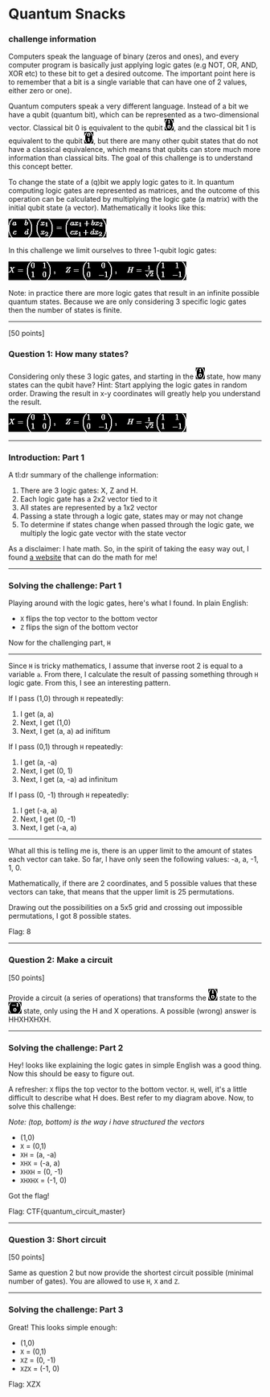 # Quantum Snacks

### **challenge information**

Computers speak the language of binary (zeros and ones), and every computer program is basically just applying logic gates (e.g NOT, OR, AND, XOR etc) to these bit to get a desired outcome. The important point here is to remember that a bit is a single variable that can have one of 2 values, either zero or one).

Quantum computers speak a very different language. Instead of a bit we have a qubit (quantum bit), which can be represented as a two-dimensional vector. Classical bit 0 is equivalent to the qubit 
![Quantum%20Snacks%2070b44c71164b4df1b99dbcb625bd03d3/Untitled.png](/images/Quantum-Snacks-images/Untitled.png), and the classical bit 1 is equivalent to the qubit ![Quantum%20Snacks%2070b44c71164b4df1b99dbcb625bd03d3/Untitled%201.png](/images/Quantum-Snacks-images/Untitled1.png), but there are many other qubit states that do not have a classical equivalence, which means that qubits can store much more information than classical bits. The goal of this challenge is to understand this concept better.

To change the state of a (q)bit we apply logic gates to it. In quantum computing logic gates are represented as matrices, and the outcome of this operation can be calculated by multiplying the logic gate (a matrix) with the initial qubit state (a vector). Mathematically it looks like this:

![Quantum%20Snacks%2070b44c71164b4df1b99dbcb625bd03d3/Untitled%202.png](/images/Quantum-Snacks-images/Untitled2.png)

In this challenge we limit ourselves to three 1-qubit logic gates:

![Quantum%20Snacks%2070b44c71164b4df1b99dbcb625bd03d3/Untitled%203.png](/images/Quantum-Snacks-images/Untitled3.png)

Note: in practice there are more logic gates that result in an infinite possible quantum states. Because we are only considering 3 specific logic gates then the number of states is finite.

---

[50 points]

### Question 1: How many states?

Considering only these 3 logic gates, and starting in the ![Quantum%20Snacks%2070b44c71164b4df1b99dbcb625bd03d3/Untitled%204.png](/images/Quantum-Snacks-images/Untitled4.png) state, how many states can the qubit have? Hint: Start applying the logic gates in random order. Drawing the result in x-y coordinates will greatly help you understand the result.

![Quantum%20Snacks%2070b44c71164b4df1b99dbcb625bd03d3/Untitled%205.png](/images/Quantum-Snacks-images/Untitled5.png)

---

### Introduction: Part 1

A tl:dr summary of the challenge information:

1. There are 3 logic gates: X, Z and H.
2. Each logic gate has a 2x2 vector tied to it
3. All states are represented by a 1x2 vector
4. Passing a state through a logic gate, states may or may not change
5. To determine if states change when passed through the logic gate, we multiply the logic gate vector with the state vector

As a disclaimer: I hate math. So, in the spirit of taking the easy way out, I found [a website](https://matrixcalc.org/en/) that can do the math for me!

---

### Solving the challenge: Part 1

Playing around with the logic gates, here's what I found. In plain English:

- `X` flips the top vector to the bottom vector
- `Z` flips the sign of the bottom vector

Now for the challenging part, `H`

---

Since `H` is tricky mathematics, I assume that inverse root 2 is equal to a variable `a`. From there, I calculate the result of passing something through `H` logic gate. From this, I see an interesting pattern.

If I pass (1,0) through `H` repeatedly:

1. I get (a, a)
2. Next, I get (1,0)
3. Next, I get (a, a) ad inifitum

If I pass (0,1) through `H` repeatedly:

1. I get (a, -a)
2. Next, I get (0, 1)
3. Next, I get (a, -a) ad infinitum

If I pass (0, -1) through `H` repeatedly:

1. I get (-a, a)
2. Next, I get (0, -1)
3. Next, I get (-a, a)

---

What all this is telling me is, there is an upper limit to the amount of states each vector can take. So far, I have only seen the following values: -a, a, -1, 1, 0.

Mathematically, if there are 2 coordinates, and 5 possible values that these vectors can take, that means that the upper limit is 25 permutations.

Drawing out the possibilities on a 5x5 grid and crossing out impossible permutations, I got 8 possible states.

Flag: 8

---

### Question 2: Make a circuit

[50 points]

Provide a circuit (a series of operations) that transforms the ![Quantum%20Snacks%2070b44c71164b4df1b99dbcb625bd03d3/Untitled%206.png](/images/Quantum-Snacks-images/Untitled6.png) state to the ![Quantum%20Snacks%2070b44c71164b4df1b99dbcb625bd03d3/Untitled%207.png](/images/Quantum-Snacks-images/Untitled7.png) state, only using the H and X operations. A possible (wrong) answer is HHXHXHXH.

---

### Solving the challenge: Part 2

Hey! looks like explaining the logic gates in simple English was a good thing. Now this should be easy to figure out.

A refresher: `X` flips the top vector to the bottom vector. `H`, well, it's a little difficult to describe what H does. Best refer to my diagram above. Now, to solve this challenge:

*Note: (top, bottom) is the way i have structured the vectors*

- (1,0)
- `X` = (0,1)
- `XH` = (a, -a)
- `XHX` = (-a, a)
- `XHXH` = (0, -1)
- `XHXHX` = (-1, 0)

Got the flag!

Flag: CTF{quantum_circuit_master}

---

### Question 3: Short circuit

[50 points]

Same as question 2 but now provide the shortest circuit possible (minimal number of gates). You are allowed to use `H`, `X` and `Z`.

---

### Solving the challenge: Part 3

Great! This looks simple enough:

- (1,0)
- `X` = (0,1)
- `XZ` = (0, -1)
- `XZX` = (-1, 0)

Flag: XZX
